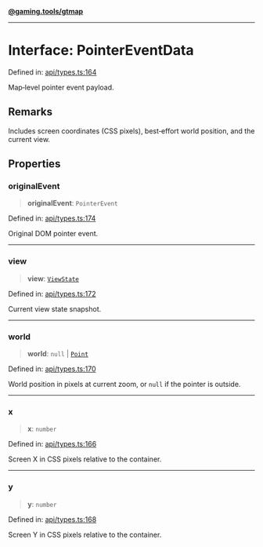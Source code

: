 [**@gaming.tools/gtmap**](README.md)

***

# Interface: PointerEventData

Defined in: [api/types.ts:164](https://github.com/gamingtools/gt-map/blob/456675b84d19e7c9d557294c3b19a4bb0dcd9d51/packages/gtmap/src/api/types.ts#L164)

Map‑level pointer event payload.

## Remarks

Includes screen coordinates (CSS pixels), best‑effort world position, and the current view.

## Properties

### originalEvent

> **originalEvent**: `PointerEvent`

Defined in: [api/types.ts:174](https://github.com/gamingtools/gt-map/blob/456675b84d19e7c9d557294c3b19a4bb0dcd9d51/packages/gtmap/src/api/types.ts#L174)

Original DOM pointer event.

***

### view

> **view**: [`ViewState`](Interface.ViewState.md)

Defined in: [api/types.ts:172](https://github.com/gamingtools/gt-map/blob/456675b84d19e7c9d557294c3b19a4bb0dcd9d51/packages/gtmap/src/api/types.ts#L172)

Current view state snapshot.

***

### world

> **world**: `null` \| [`Point`](TypeAlias.Point.md)

Defined in: [api/types.ts:170](https://github.com/gamingtools/gt-map/blob/456675b84d19e7c9d557294c3b19a4bb0dcd9d51/packages/gtmap/src/api/types.ts#L170)

World position in pixels at current zoom, or `null` if the pointer is outside.

***

### x

> **x**: `number`

Defined in: [api/types.ts:166](https://github.com/gamingtools/gt-map/blob/456675b84d19e7c9d557294c3b19a4bb0dcd9d51/packages/gtmap/src/api/types.ts#L166)

Screen X in CSS pixels relative to the container.

***

### y

> **y**: `number`

Defined in: [api/types.ts:168](https://github.com/gamingtools/gt-map/blob/456675b84d19e7c9d557294c3b19a4bb0dcd9d51/packages/gtmap/src/api/types.ts#L168)

Screen Y in CSS pixels relative to the container.
